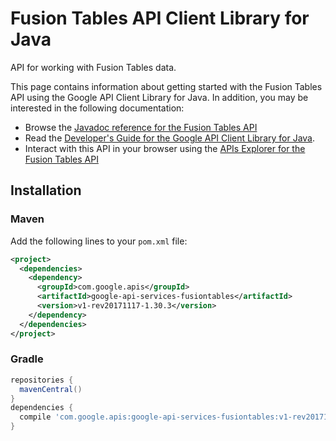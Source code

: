 # Fusion Tables API Client Library for Java

API for working with Fusion Tables data.

This page contains information about getting started with the Fusion Tables API
using the Google API Client Library for Java. In addition, you may be interested
in the following documentation:

* Browse the [Javadoc reference for the Fusion Tables API][javadoc]
* Read the [Developer's Guide for the Google API Client Library for Java][google-api-client].
* Interact with this API in your browser using the [APIs Explorer for the Fusion Tables API][api-explorer]

## Installation

### Maven

Add the following lines to your `pom.xml` file:

```xml
<project>
  <dependencies>
    <dependency>
      <groupId>com.google.apis</groupId>
      <artifactId>google-api-services-fusiontables</artifactId>
      <version>v1-rev20171117-1.30.3</version>
    </dependency>
  </dependencies>
</project>
```

### Gradle

```gradle
repositories {
  mavenCentral()
}
dependencies {
  compile 'com.google.apis:google-api-services-fusiontables:v1-rev20171117-1.30.3'
}
```

[javadoc]: https://googleapis.dev/java/google-api-services-fusiontables/latest/index.html
[google-api-client]: https://github.com/googleapis/google-api-java-client/
[api-explorer]: https://developers.google.com/apis-explorer/#p/abusiveexperiencereport/v1/
